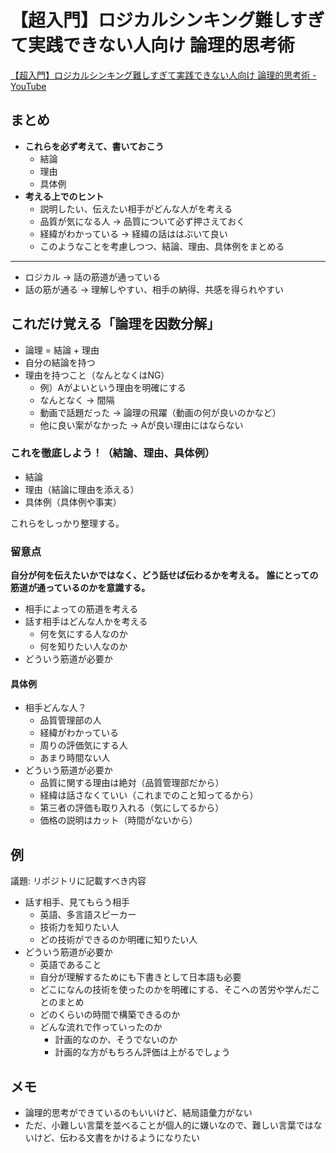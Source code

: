 # 【超入門】ロジカルシンキング難しすぎて実践できない人向け 論理的思考術

[【超入門】ロジカルシンキング難しすぎて実践できない人向け 論理的思考術 - YouTube](https://www.youtube.com/watch?v=XXiNjxHPup8)


## まとめ

- **これらを必ず考えて、書いておこう**
  - 結論
  - 理由
  - 具体例
- **考える上でのヒント**
  - 説明したい、伝えたい相手がどんな人がを考える
  - 品質が気になる人 -> 品質について必ず押さえておく
  - 経緯がわかっている -> 経緯の話ははぶいて良い
  - このようなことを考慮しつつ、結論、理由、具体例をまとめる


---

- ロジカル -> 話の筋道が通っている
- 話の筋が通る -> 理解しやすい、相手の納得、共感を得られやすい

## これだけ覚える「論理を因数分解」

- 論理 = 結論 + 理由
- 自分の結論を持つ
- 理由を持つこと（なんとなくはNG）
  - 例）Aがよいという理由を明確にする
  - なんとなく -> 間隔
  - 動画で話題だった -> 論理の飛躍（動画の何が良いのかなど）
  - 他に良い案がなかった -> Aが良い理由にはならない

### これを徹底しよう！（結論、理由、具体例）

- 結論
- 理由（結論に理由を添える）
- 具体例（具体例や事実）

これらをしっかり整理する。

### 留意点

**自分が何を伝えたいかではなく、どう話せば伝わるかを考える。**
**誰にとっての筋道が通っているのかを意識する。**

- 相手によっての筋道を考える
- 話す相手はどんな人かを考える
  - 何を気にする人なのか
  - 何を知りたい人なのか
- どういう筋道が必要か

#### 具体例

- 相手どんな人？
  - 品質管理部の人
  - 経緯がわかっている
  - 周りの評価気にする人
  - あまり時間ない人
- どういう筋道が必要か
  - 品質に関する理由は絶対（品質管理部だから）
  - 経緯は話さなくていい（これまでのこと知ってるから）
  - 第三者の評価も取り入れる（気にしてるから）
  - 価格の説明はカット（時間がないから）

## 例

議題: リポジトリに記載すべき内容

- 話す相手、見てもらう相手
  - 英語、多言語スピーカー
  - 技術力を知りたい人
  - どの技術ができるのか明確に知りたい人
- どういう筋道が必要か
  - 英語であること
  - 自分が理解するためにも下書きとして日本語も必要
  - どこになんの技術を使ったのかを明確にする、そこへの苦労や学んだことのまとめ
  - どのくらいの時間で構築できるのか
  - どんな流れで作っていったのか
    - 計画的なのか、そうでないのか
    - 計画的な方がもちろん評価は上がるでしょう

## メモ

- 論理的思考ができているのもいいけど、結局語彙力がない
- ただ、小難しい言葉を並べることが個人的に嫌いなので、難しい言葉ではないけど、伝わる文書をかけるようになりたい